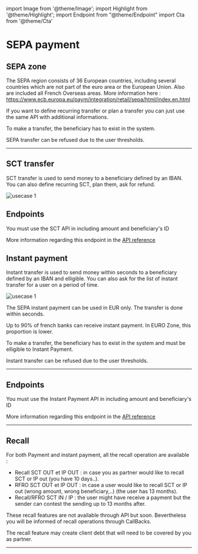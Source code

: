 import Image from '@theme/Image';
import Highlight from '@theme/Highlight';
import Endpoint from "@theme/Endpoint"
import Cta from '@theme/Cta'

# SEPA payment

## SEPA zone

<Highlight>

The SEPA region consists of 36 European countries, including several countries which are not part of the euro area or the European Union. Also are included all French Overseas areas. More information here : https://www.ecb.europa.eu/paym/integration/retail/sepa/html/index.en.html

</Highlight>

<Highlight type="tip">

If you want to define recurring transfer or plan a transfer you can just use the same API with additional informations.

</Highlight>

<Highlight type="caution">

To make a transfer, the beneficiary has to exist in the system.

</Highlight>

<Highlight type="danger">

SEPA transfer can be refused due to the user thresholds.

</Highlight>

---

## SCT transfer

SCT transfer is used to send money to a beneficiary defined by an IBAN. You can also define recurring SCT, plan them, ask for refund.

<Image src="docs/SEPA OUT_EN.png" alt="usecase 1"/>

## Endpoints

You must use the SCT API in including amount and beneficiary's ID

More information regarding this endpoint in the [API reference](/api/Core)

<Endpoint apiUrl="/v1.0/migrationProxy" path="/api/v1.1/users/{userid}/sct" method="post"/>

## Instant payment

Instant transfer is used to send money within seconds to a beneficiary defined by an IBAN and elligible. You can also ask for the list of instant transfer for a user on a period of time.

<Image src="docs/IP OUT_EN.png" alt="usecase 1"/>

<Highlight>

The SEPA instant payment can be used in EUR only. The transfer is done within seconds.
  
</Highlight>

<Highlight type="tip">

Up to 90% of french banks can receive instant payment. In EURO Zone, this proportion is lower.

</Highlight>

<Highlight type="caution">

To make a transfer, the beneficiary has to exist in the system and must be elligible to Instant Payment.

</Highlight>

<Highlight type="danger">

Instant transfer can be refused due to the user thresholds.

</Highlight>

---

## Endpoints

You must use the Instant Payment API in including amount and beneficiary's ID

More information regarding this endpoint in the [API reference](/api/SCTinst)

<Endpoint apiUrl="/v2.0/Transfers.InstantPayment" path="/api/v2.0/users/{AppUserId}/sctinst" method="post"/>

<!-- <Endpoint apiUrl="/v1.0/migrationProxy" path="​/api/v2.0/users/{userid}/cards/{id}" method="delete"/> -->

---
## Recall

For both Payment and instant payment, all the recall operation are available :

- Recall SCT OUT et IP OUT : in case you as partner would like to recall SCT or IP out (you have 10 days..).
- RFRO SCT OUT et IP OUT : in case a user would like to recall SCT or IP out (wrong amount, wrong beneficiary,..) (the user has 13 months).
- Recall/RFRO SCT IN / IP : the user might have receive a payment but the sender can contest the sending up to 13 months after.

These recall features are not available through API but soon. Bevertheless you will be informed of recall operations through CallBacks.

<Highlight type="danger">

The recall feature may create client debt that will need to be covered by you as partner.

</Highlight>

<!-- <Endpoint apiUrl="/v1.0/migrationProxy" path="​/api/v2.0/users/{userid}/cards/{id}" method="delete"/> -->

---



<Cta
  context="doc"
  ui="button"
  link="/api/SCTInst"
  label="Try it out"
/>
